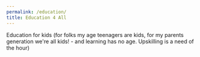 ```yaml
---
permalink: /education/
title: Education 4 All
---
```


Education for kids (for folks my age teenagers are kids, for my parents generation we're all kids! - and learning has no age. Upskilling is a need of the hour) 


[Reference]: https://www.linkedin.com/pulse/lockdowns-cognitive-economy-choudhary-mba-engineer-psychologist/?fbclid=IwAR3eI9SViIMXZeGyT03qkfgROg3Hn7Fcsx4-y0-YKihAF97_YStDrnMks44
